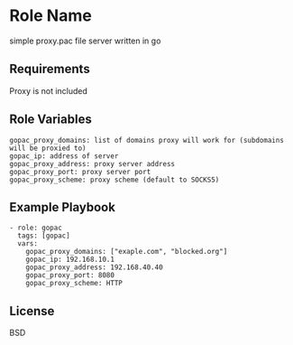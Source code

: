 Role Name
=========

simple proxy.pac file server written in go

Requirements
------------

Proxy is not included

Role Variables
--------------

```
gopac_proxy_domains: list of domains proxy will work for (subdomains will be proxied to)
gopac_ip: address of server
gopac_proxy_address: proxy server address
gopac_proxy_port: proxy server port
gopac_proxy_scheme: proxy scheme (default to SOCKS5)
```


Example Playbook
----------------

```
- role: gopac
  tags: [gopac]
  vars:
    gopac_proxy_domains: ["exaple.com", "blocked.org"]
    gopac_ip: 192.168.10.1
    gopac_proxy_address: 192.168.40.40
    gopac_proxy_port: 8080
    gopac_proxy_scheme: HTTP
```

License
-------

BSD

